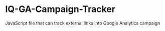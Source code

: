 # IQ-GA-Campaign-Tracker
JavaScript file that can track external links into Google Analytics campaign
